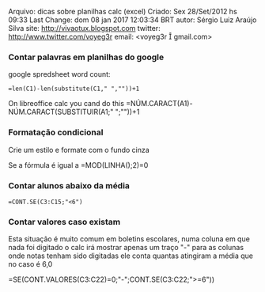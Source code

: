 Arquivo: dicas sobre planilhas calc (excel)
Criado: Sex 28/Set/2012 hs 09:33
Last Change: dom 08 jan 2017 12:03:34 BRT
autor: Sérgio Luiz Araújo Silva
site: http://vivaotux.blogspot.com
twitter: http://www.twitter.com/voyeg3r
email: <voyeg3r  gmail.com>

### Contar palavras em planilhas do google

google spredsheet word count:

    =len(C1)-len(substitute(C1," ",""))+1

   On libreoffice calc you cand do this
    =NÚM.CARACT(A1)-NÚM.CARACT(SUBSTITUIR(A1;" ";""))+1

### Formatação condicional

Crie um estilo e formate com o fundo cinza

  Se a fórmula é igual a    =MOD(LINHA();2)=0

### Contar alunos abaixo da média

	=CONT.SE(C3:C15;"<6")


### Contar valores caso existam

Esta situação é muito comum em boletins escolares, numa coluna
em que nada foi digitado o calc irá mostrar apenas um traço "-"
para as colunas onde notas tenham sido digitadas ele conta quantas
atingiram a média que no caso é 6,0

  =SE(CONT.VALORES(C3:C22)=0;"-";CONT.SE(C3:C22;">=6"))

